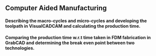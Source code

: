 ## Computer Aided Manufacturing
#### Describing the macro-cycles and micro-cycles and developing the toolpath in VisualCADCAM and calculating the production time.
#### Comparing the production time w.r.t time taken in FDM fabrication in GrabCAD and determining the break even point between two technologies.
